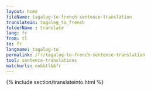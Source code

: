 ```yaml
---
layout: home
fileName: tagalog-to-french-sentence-translation
translatein: tagalog_to_french
folderName : translate
lang: fr
from: tl
to: fr
langname: tagalog-to
permalink: /fr/tagalog-to-french-sentence-translation
tool: sentence-translations
matchurls: en&&tl&&fr
---
```

{% include section/translateinto.html %}
